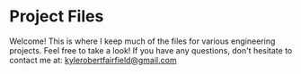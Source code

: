 # Project Files

Welcome!
This is where I keep much of the files for various engineering projects. Feel free to take a look!
If you have any questions, don't hesitate to contact me at: kylerobertfairfield@gmail.com
